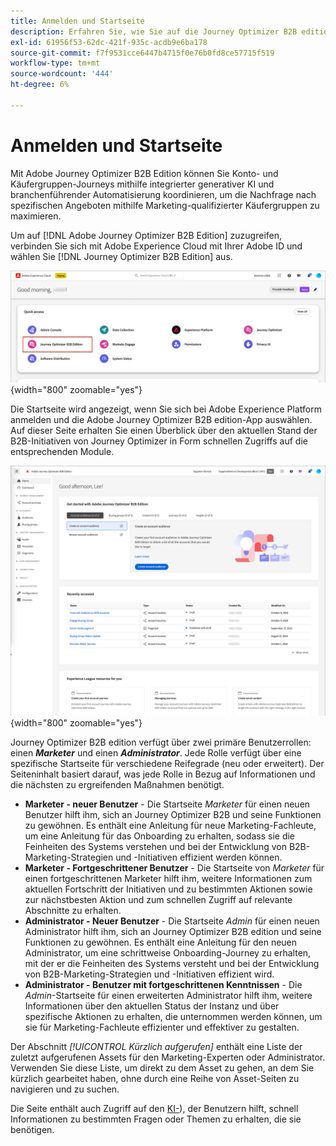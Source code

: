 ```yaml
---
title: Anmelden und Startseite
description: Erfahren Sie, wie Sie auf die Journey Optimizer B2B edition-App zugreifen und die Informationen auf der Startseite verwenden können.
exl-id: 61956f53-62dc-421f-935c-acdb9e6ba178
source-git-commit: f7f9531cce6447b4715f0e76b0fd8ce57715f519
workflow-type: tm+mt
source-wordcount: '444'
ht-degree: 6%

---
```


# Anmelden und Startseite

Mit Adobe Journey Optimizer B2B Edition können Sie Konto- und Käufergruppen-Journeys mithilfe integrierter generativer KI und branchenführender Automatisierung koordinieren, um die Nachfrage nach spezifischen Angeboten mithilfe Marketing-qualifizierter Käufergruppen zu maximieren.

<!-- Requirements?
-->
Um auf [!DNL Adobe Journey Optimizer B2B Edition] zuzugreifen, verbinden Sie sich mit Adobe Experience Cloud mit Ihrer Adobe ID und wählen Sie [!DNL Journey Optimizer B2B Edition] aus.

![Adobe Experience Platform-Apps](./assets/experience-cloud-apps.png){width="800" zoomable="yes"}

Die Startseite wird angezeigt, wenn Sie sich bei Adobe Experience Platform anmelden und die Adobe Journey Optimizer B2B edition-App auswählen. Auf dieser Seite erhalten Sie einen Überblick über den aktuellen Stand der B2B-Initiativen von Journey Optimizer in Form <!-- refined insights and--> schnellen Zugriffs auf die entsprechenden Module. <!-- It also provides information about the ideal next action to take and where to find the comprehensive set of tutorials and documentation. -->

![Startseite von Journey Optimizer B2B edition](./assets/home-page.png){width="800" zoomable="yes"}

Journey Optimizer B2B edition verfügt über zwei primäre Benutzerrollen: einen _**Marketer**_ und einen _**Administrator**_. Jede Rolle verfügt über eine spezifische Startseite für verschiedene Reifegrade (neu oder erweitert). Der Seiteninhalt basiert darauf, was jede Rolle in Bezug auf Informationen und die nächsten zu ergreifenden Maßnahmen benötigt.

* **Marketer - neuer Benutzer** - Die Startseite _Marketer_ für einen neuen Benutzer hilft ihm, sich an Journey Optimizer B2B und seine Funktionen zu gewöhnen. Es enthält eine Anleitung für neue Marketing-Fachleute, um eine Anleitung für das Onboarding zu erhalten, sodass sie die Feinheiten des Systems verstehen und bei der Entwicklung von B2B-Marketing-Strategien und -Initiativen effizient werden können.
* **Marketer - Fortgeschrittener Benutzer** - Die Startseite von _Marketer_ für einen fortgeschrittenen Marketer hilft ihm, weitere Informationen zum aktuellen Fortschritt der Initiativen und zu bestimmten Aktionen sowie zur nächstbesten Aktion und zum schnellen Zugriff auf relevante Abschnitte zu erhalten.
* **Administrator - Neuer Benutzer** - Die Startseite _Admin_ für einen neuen Administrator hilft ihm, sich an Journey Optimizer B2B edition und seine Funktionen zu gewöhnen. Es enthält eine Anleitung für den neuen Administrator, um eine schrittweise Onboarding-Journey zu erhalten, mit der er die Feinheiten des Systems versteht und bei der Entwicklung von B2B-Marketing-Strategien und -Initiativen effizient wird.
* **Administrator - Benutzer mit fortgeschrittenen Kenntnissen** - Die _Admin_-Startseite für einen erweiterten Administrator hilft ihm, weitere Informationen über den aktuellen Status der Instanz und über spezifische Aktionen zu erhalten, die unternommen werden können, um sie für Marketing-Fachleute effizienter und effektiver zu gestalten.

Der Abschnitt _[!UICONTROL Kürzlich aufgerufen]_ enthält eine Liste der zuletzt aufgerufenen Assets für den Marketing-Experten oder Administrator. Verwenden Sie diese Liste, um direkt zu dem Asset zu gehen, an dem Sie kürzlich gearbeitet haben, ohne durch eine Reihe von Asset-Seiten zu navigieren und zu suchen.

Die Seite enthält auch Zugriff auf den [KI-](./start/ai-assistant.md)), der Benutzern hilft, schnell Informationen zu bestimmten Fragen oder Themen zu erhalten, die sie benötigen.<!-- and to obtain specific recommendations for their challenges or objectives-->

<!-- 

## Marketer - new user

The Marketer home page for a new user consists of three rows that assist the marketer in getting accustomed to Journey Optimizer B2B and its capabilities. It also provides a view of the latest journeys that have been created, which can serve as a starting point for a new user.

The first row consists of a guided walkthrough for the new marketer to obtain an onboarding walkthrough so that they can understand the nuances of the system and become efficient in developing B2B marketing strategies and initiatives.

The second row consists of the recent AJO B2B journeys that have been created across the platform so that the marketer can get inspiration for the best practices to create an account journey.

The third row consists of the learning resources that can help a marketer gain more information on a specific topic.

## Marketer - advanced user

The Marketer home page for an advanced marketer consists of four rows that assists the marketer in obtaining more information on the current progress of the initiatives and on specific actions and on the next best action to be taken along with quick access to relevant sections.

The first row consists of the next set of actions that a B2B marketer can take based on the previous actions taken and the current state of the initiative, which provides a prompt for the user to make the next move that would align to the objective of the initiatives and help them reach the goals quickly.

The second row consists of the most recent assets accessed by the marketer to make it easier for the marketer to locate them and make updates to the same.

The third row consists of the Key Performance Indicators that can help the marketer gauge the overall performance of the marketing initiatives.

The fourth row consists of the learning resources that can help a marketer gain more information on a specific topic.

## Administrator - new user

The _Admin_ home page for a new administrator consists of three rows that assists the administrator in getting accustomed to Journey Optimizer B2B Edition and its capabilities, and provides a view of the latest journeys that have been created that can serve as a starting point for a new user.

The first row consists of a guided walkthrough for the new marketer to obtain a step-by-step onboarding journey to understand the nuances of the system and become efficient in developing B2B marketing strategies and initiatives with AJO B2B.

The second row consists of the recent assets used by the B2B marketers in a single table to make it easier for the administrator to know which assets are currently under focus.

The third row consists of the learning resources that would help an administrator gain more information on a specific topic.

## Administrator - advanced user

The _Admin_ home page for an advanced administrator consists of four rows that assists the administrator in obtaining more information about the current status of the instance and on specific actions that can be taken to make it more efficient and effective for the marketers.

The first row consists of the next set of actions that an administrator can take based on the previous actions taken and the current state of the instance. It serves as a prompt for the administrator to make the necessary updates to the parameters of the instances such as user permissions or any specific module configurations.

The second row consists of the recent assets used by the B2B marketers in a single table to make it easier for the administrator to know which assets are currently under focus.

The third row consists of the Key Performance Indicators that would help the administrators gauge the progress of the instance in terms of operational parameters such as users and usage.

The fourth row consists of the learning resources that would help the administrator gain more information on a specific topic.

-->